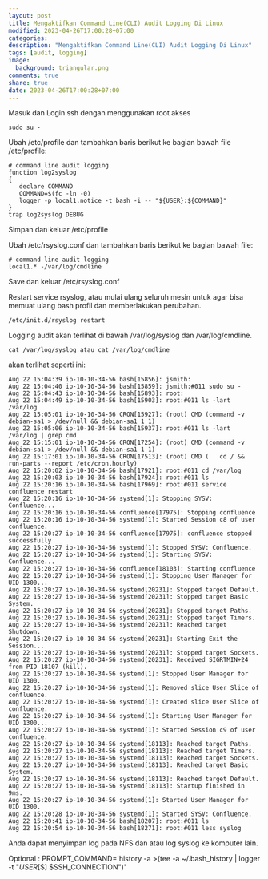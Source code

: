 ```yaml
---
layout: post
title: Mengaktifkan Command Line(CLI) Audit Logging Di Linux
modified: 2023-04-26T17:00:28+07:00
categories:
description: "Mengaktifkan Command Line(CLI) Audit Logging Di Linux"
tags: [audit, logging]
image:
  background: triangular.png
comments: true
share: true
date: 2023-04-26T17:00:28+07:00
---
```


Masuk dan Login ssh dengan menggunakan root akses

    sudo su - 

Ubah /etc/profile dan tambahkan baris berikut ke bagian bawah file /etc/profile:

    # command line audit logging
    function log2syslog
    {
       declare COMMAND
       COMMAND=$(fc -ln -0)
       logger -p local1.notice -t bash -i -- "${USER}:${COMMAND}"
    }
    trap log2syslog DEBUG

Simpan dan keluar /etc/profile

Ubah /etc/rsyslog.conf dan tambahkan baris berikut ke bagian bawah file:

    # command line audit logging
    local1.* -/var/log/cmdline

Save dan keluar /etc/rsyslog.conf 

Restart service rsyslog, atau mulai ulang seluruh mesin untuk agar bisa memuat ulang bash profil dan memberlakukan perubahan.

    /etc/init.d/rsyslog restart

Logging audit akan terlihat di bawah /var/log/syslog dan /var/log/cmdline.

    cat /var/log/syslog atau cat /var/log/cmdline 

akan terlihat seperti ini:

    Aug 22 15:04:39 ip-10-10-34-56 bash[15856]: jsmith:
    Aug 22 15:04:40 ip-10-10-34-56 bash[15859]: jsmith:#011 sudo su -
    Aug 22 15:04:43 ip-10-10-34-56 bash[15893]: root:
    Aug 22 15:04:49 ip-10-10-34-56 bash[15903]: root:#011 ls -lart /var/log
    Aug 22 15:05:01 ip-10-10-34-56 CRON[15927]: (root) CMD (command -v debian-sa1 > /dev/null && debian-sa1 1 1)
    Aug 22 15:05:06 ip-10-10-34-56 bash[15937]: root:#011 ls -lart /var/log | grep cmd
    Aug 22 15:15:01 ip-10-10-34-56 CRON[17254]: (root) CMD (command -v debian-sa1 > /dev/null && debian-sa1 1 1)
    Aug 22 15:17:01 ip-10-10-34-56 CRON[17513]: (root) CMD (   cd / && run-parts --report /etc/cron.hourly)
    Aug 22 15:20:02 ip-10-10-34-56 bash[17921]: root:#011 cd /var/log
    Aug 22 15:20:03 ip-10-10-34-56 bash[17924]: root:#011 ls
    Aug 22 15:20:16 ip-10-10-34-56 bash[17969]: root:#011 service confluence restart
    Aug 22 15:20:16 ip-10-10-34-56 systemd[1]: Stopping SYSV: Confluence...
    Aug 22 15:20:16 ip-10-10-34-56 confluence[17975]: Stopping confluence
    Aug 22 15:20:16 ip-10-10-34-56 systemd[1]: Started Session c8 of user confluence.
    Aug 22 15:20:27 ip-10-10-34-56 confluence[17975]: confluence stopped successfully
    Aug 22 15:20:27 ip-10-10-34-56 systemd[1]: Stopped SYSV: Confluence.
    Aug 22 15:20:27 ip-10-10-34-56 systemd[1]: Starting SYSV: Confluence...
    Aug 22 15:20:27 ip-10-10-34-56 confluence[18103]: Starting confluence
    Aug 22 15:20:27 ip-10-10-34-56 systemd[1]: Stopping User Manager for UID 1300...
    Aug 22 15:20:27 ip-10-10-34-56 systemd[20231]: Stopped target Default.
    Aug 22 15:20:27 ip-10-10-34-56 systemd[20231]: Stopped target Basic System.
    Aug 22 15:20:27 ip-10-10-34-56 systemd[20231]: Stopped target Paths.
    Aug 22 15:20:27 ip-10-10-34-56 systemd[20231]: Stopped target Timers.
    Aug 22 15:20:27 ip-10-10-34-56 systemd[20231]: Reached target Shutdown.
    Aug 22 15:20:27 ip-10-10-34-56 systemd[20231]: Starting Exit the Session...
    Aug 22 15:20:27 ip-10-10-34-56 systemd[20231]: Stopped target Sockets.
    Aug 22 15:20:27 ip-10-10-34-56 systemd[20231]: Received SIGRTMIN+24 from PID 18107 (kill).
    Aug 22 15:20:27 ip-10-10-34-56 systemd[1]: Stopped User Manager for UID 1300.
    Aug 22 15:20:27 ip-10-10-34-56 systemd[1]: Removed slice User Slice of confluence.
    Aug 22 15:20:27 ip-10-10-34-56 systemd[1]: Created slice User Slice of confluence.
    Aug 22 15:20:27 ip-10-10-34-56 systemd[1]: Starting User Manager for UID 1300...
    Aug 22 15:20:27 ip-10-10-34-56 systemd[1]: Started Session c9 of user confluence.
    Aug 22 15:20:27 ip-10-10-34-56 systemd[18113]: Reached target Paths.
    Aug 22 15:20:27 ip-10-10-34-56 systemd[18113]: Reached target Timers.
    Aug 22 15:20:27 ip-10-10-34-56 systemd[18113]: Reached target Sockets.
    Aug 22 15:20:27 ip-10-10-34-56 systemd[18113]: Reached target Basic System.
    Aug 22 15:20:27 ip-10-10-34-56 systemd[18113]: Reached target Default.
    Aug 22 15:20:27 ip-10-10-34-56 systemd[18113]: Startup finished in 9ms.
    Aug 22 15:20:27 ip-10-10-34-56 systemd[1]: Started User Manager for UID 1300.
    Aug 22 15:20:28 ip-10-10-34-56 systemd[1]: Started SYSV: Confluence.
    Aug 22 15:20:41 ip-10-10-34-56 bash[18207]: root:#011 ls
    Aug 22 15:20:54 ip-10-10-34-56 bash[18271]: root:#011 less syslog

Anda dapat menyimpan log pada NFS dan atau log syslog ke komputer lain.

Optional : 
    PROMPT_COMMAND='history -a >(tee -a ~/.bash_history | logger -t "$USER[$$] $SSH_CONNECTION")'